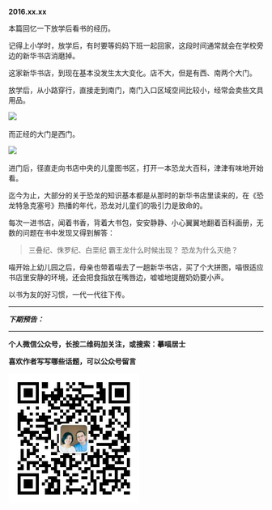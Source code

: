 **2016.xx.xx**

本篇回忆一下放学后看书的经历。

记得上小学时，放学后，有时要等妈妈下班一起回家，这段时间通常就会在学校旁边的新华书店消磨掉。

这家新华书店，到现在基本没发生太大变化。店不大，但是有西、南两个大门。

放学后，从小路穿行，直接走到南门，南门入口区域空间比较小，经常会卖些文具用品。

![](http://upload-images.jianshu.io/upload_images/51001-46ed9b8b021ea288.jpg)

而正经的大门是西门。

![](http://upload-images.jianshu.io/upload_images/51001-88ac51ee64e4dc1a.jpg)

进门后，径直走向书店中央的儿童图书区，打开一本恐龙大百科，津津有味地开始看。

迄今为止，大部分的关于恐龙的知识基本都是从那时的新华书店里读来的，在《恐龙特急克塞号》热播的年代，恐龙对儿童们的吸引力是致命的。

每次一进书店，闻着书香，背着大书包，安安静静、小心翼翼地翻着百科画册，无数的问题在书中发现又得到解答：

>三叠纪、侏罗纪、白垩纪
>霸王龙什么时候出现？
>恐龙为什么灭绝？

喵开始上幼儿园之后，母亲也带着喵去了一趟新华书店，买了个大拼图，喵很适应书店里安静的环境，还会把食指放在嘴唇边，嘘嘘地提醒奶奶要小声。

以书为友的好习惯，一代一代往下传。

***

***下期预告：***

***


**个人微信公众号，长按二维码加关注，或搜索：摹喵居士**

**喜欢作者写写哪些话题，可以公众号留言**

![](https://github.com/jiluofu/jiluofu.github.com/raw/master/momiaojushi/static/qrcode.jpg)